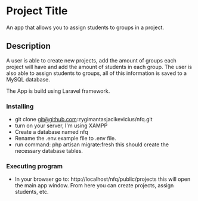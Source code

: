 # Project Title

An app that allows you to assign students to groups in a project.

## Description

A user is able to create new projects, add the amount of groups each project will have and add the amount of students in each group. The user is also able to assign students to groups, all of this information is saved to a MySQL database.

The App is build using Laravel framework.


### Installing

* git clone git@github.com:zygimantasjacikevicius/nfq.git
* turn on your server, I'm using XAMPP
* Create a database named nfq
* Rename the .env.example file to .env file.
* run command: php artisan migrate:fresh this should create the necessary database tables.

### Executing program

* In your browser go to: http://localhost/nfq/public/projects this will open the main app window. From here you can create projects, assign students, etc.

